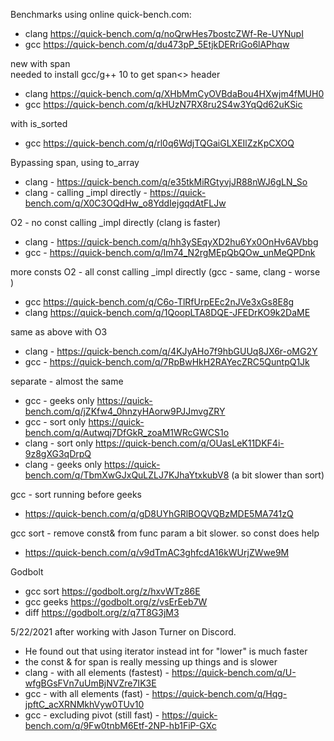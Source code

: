 Benchmarks using online quick-bench.com:  
* clang https://quick-bench.com/q/noQrwHes7bostcZWf-Re-UYNupI  
* gcc https://quick-bench.com/q/du473pP_5EtjkDERriGo6lAPhqw  

new with span  
needed to install gcc/g++ 10 to get span<> header  
* clang https://quick-bench.com/q/XHbMmCyOVBdaBou4HXwjm4fMUH0    
* gcc https://quick-bench.com/q/kHUzN7RX8ru2S4w3YqQd62uKSic  

with is_sorted
* gcc https://quick-bench.com/q/rl0q6WdjTQGaiGLXEIlZzKpCXOQ  

Bypassing span, using to_array
* clang - https://quick-bench.com/q/e35tkMiRGtyvjJR88nWJ6gLN_So  
* clang - calling _impl directly - https://quick-bench.com/q/X0C3OQdHw_o8YddIejgqdAtFLJw  

O2 - no const calling _impl directly (clang is faster)
* clang - https://quick-bench.com/q/hh3ySEqyXD2hu6Yx0OnHv6AVbbg    
* gcc - https://quick-bench.com/q/Im74_N2rgMEpQbQOw_unMeQPDnk

more consts O2 - all const calling _impl directly (gcc - same, clang - worse )
* gcc https://quick-bench.com/q/C6o-TlRfUrpEEc2nJVe3xGs8E8g  
* clang https://quick-bench.com/q/1QoopLTA8DQE-JFEDrKO9k2DaME 

same as above with O3
* clang - https://quick-bench.com/q/4KJyAHo7f9hbGUUq8JX6r-oMG2Y    
* gcc - https://quick-bench.com/q/7RpBwHkH2RAYecZRC5QuntpQ1Jk

separate - almost the same
* gcc - geeks only https://quick-bench.com/q/jZKfw4_0hnzyHAorw9PJJmvgZRY
* gcc - sort only https://quick-bench.com/q/Autwqj7DfGkR_zoaM1WRcGWCS1o
* clang - sort only https://quick-bench.com/q/OUasLeK11DKF4i-9z8gXG3qDrpQ  
* clang - geeks only https://quick-bench.com/q/TbmXwGJxQuLZLJ7KJhaYtxkubV8  (a bit slower than sort)  

gcc - sort running before geeks
* https://quick-bench.com/q/gD8UYhGRlBOQVQBzMDE5MA741zQ 

gcc sort - remove const& from func param a bit slower. so const does help  
* https://quick-bench.com/q/v9dTmAC3ghfcdA16kWUrjZWwe9M 

Godbolt
* gcc sort https://godbolt.org/z/hxvWTz86E 
* gcc geeks https://godbolt.org/z/vsErEeb7W 
* diff https://godbolt.org/z/q7T8G3jM3  

5/22/2021 after working with Jason Turner on Discord.
* He found out that using iterator instead int for "lower" is much faster
* the const & for span is really messing up things and is slower
* clang - with all elements (fastest) - https://quick-bench.com/q/U-wfgBGsFVn7uUmBjNVZre7IK3E
* gcc - with all elements (fast) - https://quick-bench.com/q/Hqg-jpftC_acXRNMkhVyw0TUv10
* gcc - excluding pivot (still fast) - https://quick-bench.com/q/9Fw0tnbM6Etf-2NP-hb1FiP-GXc 
